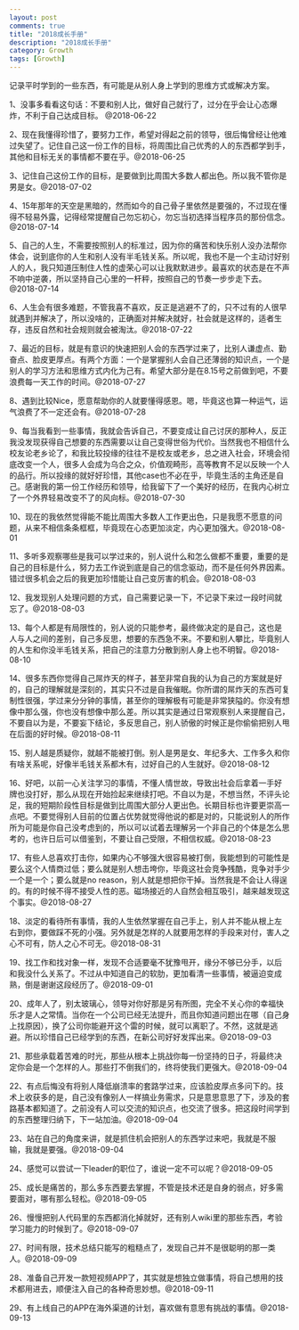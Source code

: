 ```yaml
---
layout: post
comments: true
title: "2018成长手册"
description: "2018成长手册"
category: Growth
tags: [Growth]
---
```



记录平时学到的一些东西，有可能是从别人身上学到的思维方式或解决方案。

<!--more-->



1、没事多看看这句话：不要和别人比，做好自己就行了，过分在乎会让心态爆炸，不利于自己达成目标。 @2018-06-22

2、现在我懂得珍惜了，要努力工作，希望对得起之前的领导，很后悔曾经让他难过失望了。记住自己这一份工作的目标，将周围比自己优秀的人的东西都学到手，其他和目标无关的事情都不要在乎。@2018-06-25

3、记住自己这份工作的目标，是要做到比周围大多数人都出色。所以我不管你是男是女。@2018-07-02

4、15年那年的天空是黑暗的，然而如今的自己骨子里依然是要强的，不过现在懂得不轻易外露，记得经常提醒自己勿忘初心，勿忘当初选择当程序员的那份信念。@2018-07-14

5、自己的人生，不需要按照别人的标准过，因为你的痛苦和快乐别人没办法帮你体会，说到底你的人生和别人没有半毛钱关系。所以呢，我也不是一个主动讨好别人的人，我只知道压制住人性的虚荣心可以让我默默进步。最喜欢的状态是在不声不响中逆袭，所以坚持自己心里的一杆秤，按照自己的节奏一步步走下去。 @2018-07-14

6、人生会有很多难题，不管我喜不喜欢，反正是逃避不了的，只不过有的人很早就遇到并解决了，所以没啥的，正确面对并解决就好，社会就是这样的，适者生存，违反自然和社会规则就会被淘汰。@2018-07-22

7、最近的目标，就是有意识的快速把别人会的东西学过来了，比别人谦虚点、勤奋点、脸皮更厚点。有两个方面：一个是掌握别人会自己还薄弱的知识点，一个是别人的学习方法和思维方式内化为己有。希望大部分是在8.15号之前做到吧，不要浪费每一天工作的时间。@2018-07-27

8、遇到比较Nice，愿意帮助你的人就要懂得感恩。嗯，毕竟这也算一种运气，运气浪费了不一定还会有。@2018-07-28

9、每当我看到一些事情，我就会告诉自己，不要变成让自己讨厌的那种人，反正我没发现获得自己想要的东西需要以让自己变得世俗为代价。当然我也不相信什么校友论老乡论了，和我比较投缘的往往不是校友或老乡，总之进入社会，环境会彻底改变一个人，很多人会成为乌合之众，价值观畸形，高等教育不足以反映一个人的品行。所以投缘的就好好珍惜，其他case也不必在乎，毕竟生活的主角还是自己。感谢我的第一份工作经历和领导，给我留下了一个美好的经历，在我内心树立了一个外界轻易改变不了的风向标。@2018-07-30

10、现在的我依然觉得能不能比周围大多数人工作更出色，只是我愿不愿意的问题，从来不相信条条框框，毕竟现在心态更加淡定，内心更加强大。@2018-08-01

11、多听多观察哪些是我可以学过来的，别人说什么和怎么做都不重要，重要的是自己的目标是什么，努力去工作说到底是自己的信念驱动，而不是任何外界因素。错过很多机会之后的我更加珍惜能让自己变厉害的机会。@2018-08-03

12、我发现别人处理问题的方式，自己需要记录一下，不记录下来过一段时间就忘了。@2018-08-03

13、每个人都是有局限性的，别人说的只能参考，最终做决定的是自己，这也是人与人之间的差别，自己多反思，想要的东西急不来。不要和别人攀比，毕竟别人的人生和你没半毛钱关系，把自己的注意力分散到别人身上也不明智。@2018-08-10

14、很多东西你觉得自己屌炸天的样子，甚至非常自我的认为自己的方案就是好的，自己的理解就是深刻的，其实只不过是自我催眠。你所谓的屌炸天的东西可复制性很强，学过来分分钟的事情，甚至你的理解极有可能是非常狭隘的。你没有想像中那么强，你也没有想像中那么差。所以其实是通过日常观察别人来提醒自己，不要自以为是，不要妄下结论，多反思自己，别人骄傲的时候正是你偷偷把别人甩在后面的好时候。@2018-08-11

15、别人越是质疑你，就越不能被打倒。别人是男是女、年纪多大、工作多久和你有啥关系呢，好像半毛钱关系都木有，过好自己的人生就好。@2018-08-12

16、好吧，以前一心关注学习的事情，不懂人情世故，导致出社会后拿着一手好牌也没打好，那么从现在开始捡起来继续打吧。不自以为是，不想当然，不评头论足，我的短期阶段性目标是做到比周围大部分人更出色。长期目标也许要更崇高一点吧。不要觉得别人目前的位置占优势就觉得他说的都是对的，只能说别人的所作所为可能是你自己没考虑到的，所以可以试着去理解另一个非自己的个体是怎么思考的，也许日后可以借鉴到，不要让自己受限，不相信权威。@2018-08-23

17、有些人总喜欢打击你，如果内心不够强大很容易被打倒，我能想到的可能性是要么这个人情商过低；要么就是别人想击垮你，毕竟这社会竞争残酷，竞争对手少一个是一个；要么就是no reason，别人就是想把你干掉。当然我是不会让人得逞的。有的时候不得不接受人性的恶。磁场接近的人自然会相互吸引，越来越发现这个事实。@2018-08-27

18、淡定的看待所有事情，我的人生依然掌握在自己手上，别人并不能从根上左右到你，要做踩不死的小强。另外就是怎样的人就要用怎样的手段来对付，害人之心不可有，防人之心不可无。@2018-08-31

19、找工作和找对象一样，发现不合适要毫不犹豫甩开，缘分不够已分手，以后和我没什么关系了。不过从中知道自己的软肋，更加看清一些事情，被逼迫变成熟，倒是谢谢这段经历了。@2018-09-01

20、成年人了，别太玻璃心，领导对你好那是另有所图，完全不关心你的幸福快乐才是人之常情。当你在一个公司已经无法提升，而且你知道问题出在哪（自己身上找原因），换了公司你能避开这个雷的时候，就可以离职了。不然，这就是逃避。所以珍惜自己已经学到的东西，在新公司好好发挥出来。@2018-09-03

21、那些承载着苦难的时光，那些从根本上挑战你每一份坚持的日子，将最终决定你会是一个怎样的人。那些打不倒我们的，终将使我们更强大。@2018-09-04

22、有点后悔没有将别人降低崩溃率的套路学过来，应该脸皮厚点多问下的。技术上收获多的是，自己没有像别人一样搞业务需求，只是意思意思了下，涉及的套路基本都知道了。之前没有人可以交流的知识点，也交流了很多。把这段时间学到的东西整理归纳下，下一站加油。@2018-09-04

23、站在自己的角度来讲，就是抓住机会把别人的东西学过来吧，我就是不服输，我就是要强。@2018-09-04

24、感觉可以尝试一下leader的职位了，谁说一定不可以呢？@2018-09-05

25、成长是痛苦的，那么多东西要去掌握，不管是技术还是自身的弱点，好多需要面对，哪有那么轻松。@2018-09-05

26、慢慢把别人代码里的东西都消化掉就好，还有别人wiki里的那些东西，考验学习能力的时候到了。@2018-09-07

27、时间有限，技术总结只能写的粗糙点了，发现自己并不是很聪明的那一类人。@2018-09-09

28、准备自己开发一款短视频APP了，其实就是想独立做事情，将自己想用的技术都用进去，顺便注入自己的各种奇思妙想。@2018-09-11

29、有上线自己的APP在海外渠道的计划，喜欢做有意思有挑战的事情。@2018-09-13


